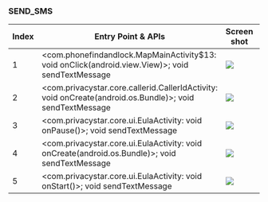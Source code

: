 ### SEND_SMS
| Index | Entry Point & APIs | Screen shot | Resource id | Label |
| ------------- | ------------- | ------------- |-------------|-------------|
| 1 | <com.phonefindandlock.MapMainActivity$13: void onClick(android.view.View)>; void sendTextMessage | ![](F:\COSMOS\output\py\Play_win8\Productivity\com.phonefindandlock\com.phonefindandlock.MapMainActivity.png) | {'2131624061': <sensitive_component.SensitiveComponent.SensitiveView object at 0x0000026A2E08BCC0>} | T |
| 2 | <com.privacystar.core.callerid.CallerIdActivity: void onCreate(android.os.Bundle)>; void sendTextMessage | ![](F:\COSMOS\output\py\Play_win8\Productivity\com.privacystar.android.tracfone\com.privacystar.core.callerid.CallerIdActivity.png) |  | |
| 3 | <com.privacystar.core.ui.EulaActivity: void onPause()>; void sendTextMessage | ![](F:\COSMOS\output\py\Play_win8\Productivity\com.privacystar.android.tracfone\com.privacystar.core.ui.EulaActivity.png) |  | |
| 4 | <com.privacystar.core.ui.EulaActivity: void onCreate(android.os.Bundle)>; void sendTextMessage | ![](F:\COSMOS\output\py\Play_win8\Productivity\com.privacystar.android.tracfone\com.privacystar.core.ui.EulaActivity.png) |  | |
| 5 | <com.privacystar.core.ui.EulaActivity: void onStart()>; void sendTextMessage | ![](F:\COSMOS\output\py\Play_win8\Productivity\com.privacystar.android.tracfone\com.privacystar.core.ui.EulaActivity.png) |  | |
